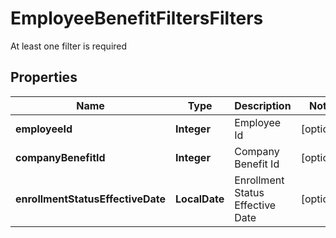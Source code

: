 

# EmployeeBenefitFiltersFilters

At least one filter is required

## Properties

| Name | Type | Description | Notes |
|------------ | ------------- | ------------- | -------------|
|**employeeId** | **Integer** | Employee Id |  [optional] |
|**companyBenefitId** | **Integer** | Company Benefit Id |  [optional] |
|**enrollmentStatusEffectiveDate** | **LocalDate** | Enrollment Status Effective Date |  [optional] |



